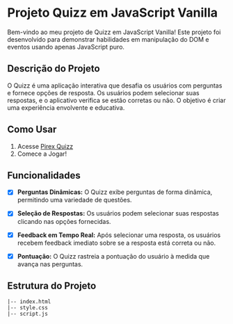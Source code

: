 # Projeto Quizz em JavaScript Vanilla

Bem-vindo ao meu projeto de Quizz em JavaScript Vanilla! Este projeto foi desenvolvido para demonstrar habilidades em manipulação do DOM e eventos usando apenas JavaScript puro.

## Descrição do Projeto

O Quizz é uma aplicação interativa que desafia os usuários com perguntas e fornece opções de resposta. Os usuários podem selecionar suas respostas, e o aplicativo verifica se estão corretas ou não. O objetivo é criar uma experiência envolvente e educativa.

## Como Usar

1. Acesse [Pirex Quizz](https://pirex-quizz.netlify.app/)
2. Comece a Jogar! 
 
## Funcionalidades

- [x] **Perguntas Dinâmicas:** O Quizz exibe perguntas de forma dinâmica, permitindo uma variedade de questões.

- [x] **Seleção de Respostas:** Os usuários podem selecionar suas respostas clicando nas opções fornecidas.

- [x] **Feedback em Tempo Real:** Após selecionar uma resposta, os usuários recebem feedback imediato sobre se a resposta está correta ou não.

- [x] **Pontuação:** O Quizz rastreia a pontuação do usuário à medida que avança nas perguntas.

## Estrutura do Projeto

```plaintext
|-- index.html
|-- style.css
|-- script.js
